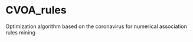 # CVOA_rules
Optimization algorithm based on the coronavirus for numerical association rules mining
